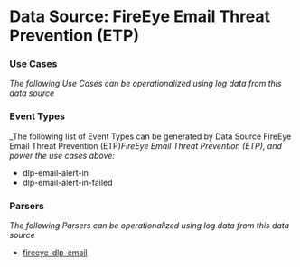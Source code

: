 Data Source: FireEye Email Threat Prevention (ETP)
==================================================

### Use Cases

_The following Use Cases can be operationalized using log data from this data source_



### Event Types

_The following list of Event Types can be generated by Data Source FireEye Email Threat Prevention (ETP)_FireEye Email Threat Prevention (ETP), and power the use cases above:_

- dlp-email-alert-in
- dlp-email-alert-in-failed


### Parsers

_The following Parsers can be operationalized using log data from this data source_

* [fireeye-dlp-email](parserContent_fireeye-dlp-email.md)
